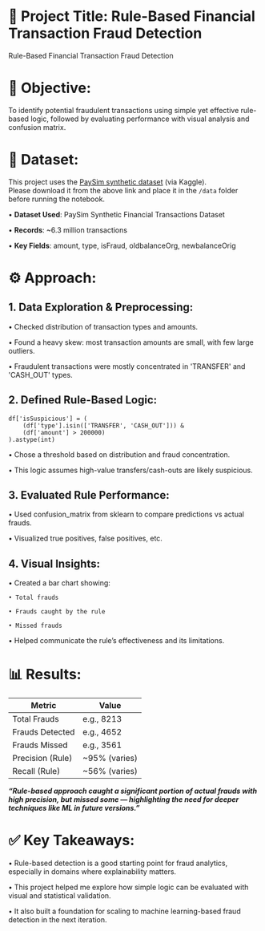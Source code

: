 # 📌 Project Title: Rule-Based Financial Transaction Fraud Detection
Rule-Based Financial Transaction Fraud Detection
# 🧠 Objective:
To identify potential fraudulent transactions using simple yet effective rule-based logic, followed by evaluating performance with visual analysis and confusion matrix.
# 📂 Dataset:
This project uses the [PaySim synthetic dataset](https://www.kaggle.com/datasets/ntnu-testimon/paysim1) (via Kaggle).  
Please download it from the above link and place it in the `/data` folder before running the notebook.

• **Dataset Used**: PaySim Synthetic Financial Transactions Dataset

• **Records**: ~6.3 million transactions

• **Key Fields**: amount, type, isFraud, oldbalanceOrg, newbalanceOrig
# ⚙️ Approach:
## 1. Data Exploration & Preprocessing:

• Checked distribution of transaction types and amounts.

• Found a heavy skew: most transaction amounts are small, with few large outliers.

• Fraudulent transactions were mostly concentrated in 'TRANSFER' and 'CASH_OUT' types.

## 2. Defined Rule-Based Logic:
    df['isSuspicious'] = (
        (df['type'].isin(['TRANSFER', 'CASH_OUT'])) &
        (df['amount'] > 200000)
    ).astype(int)

• Chose a threshold based on distribution and fraud concentration.

• This logic assumes high-value transfers/cash-outs are likely suspicious.
## 3. Evaluated Rule Performance:
• Used confusion_matrix from sklearn to compare predictions vs actual frauds.

• Visualized true positives, false positives, etc.
## 4. Visual Insights:
• Created a bar chart showing:

    • Total frauds

    • Frauds caught by the rule

    • Missed frauds
• Helped communicate the rule’s effectiveness and its limitations.

# 📊 Results:
| Metric	       |       Value    |
|----------------|----------------|
|Total Frauds	   |    e.g., 8213  |
|Frauds Detected |	    e.g., 4652|
|Frauds Missed	 |      e.g., 3561|
|Precision (Rule)|	 ~95% (varies)|
|Recall (Rule)	 |  ~56% (varies) |

_**“Rule-based approach caught a significant portion of actual frauds with high precision, but missed some — highlighting the need for deeper techniques like ML in future versions.”**_

# ✅ Key Takeaways:
• Rule-based detection is a good starting point for fraud analytics, especially in domains where explainability matters.

• This project helped me explore how simple logic can be evaluated with visual and statistical validation.

• It also built a foundation for scaling to machine learning-based fraud detection in the next iteration.
